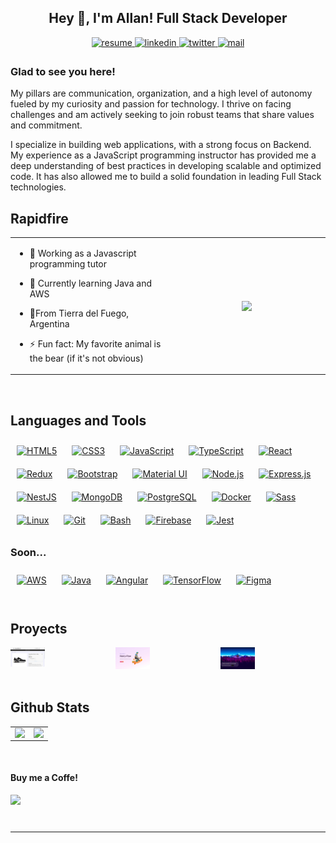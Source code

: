 ## <div align="center">Hey 👋, I'm Allan! Full Stack Developer</div>  

<div align="center">
  <a href="https://drive.google.com/file/d/1ZAtTwbz5FBkaA0uMv7LVXcGJ2SQYkSwH/view?usp=sharing" target="_blank">
<img src=https://img.shields.io/badge/view%20resume-E37400.svg?&style=for-the-badge&logo=iCloud&logoColor=white alt=resume style="margin-bottom: 5px;" />
</a>
<a href="https://linkedin.com/in/allannara" target="_blank">
<img src=https://img.shields.io/badge/linkedin-%231E77B5.svg?&style=for-the-badge&logo=linkedin&logoColor=white alt=linkedin style="margin-bottom: 5px;" />
</a>
<a href="https://twitter.com/allannara_dev" target="_blank">
<img src=https://img.shields.io/badge/twitter-%23000000.svg?&style=for-the-badge&logo=x&logoColor=white alt=twitter style="margin-bottom: 5px;" />
</a>
<a href="mailto:allannara@outlook.com" target="_blank">
<img src=https://img.shields.io/badge/Outlook-0078D4?style=for-the-badge&logo=microsoft-outlook&logoColor=white alt=mail style="margin-bottom: 5px;" />
</a>
</div>

### Glad to see you here!

My pillars are communication, organization, and a high level of autonomy fueled by my curiosity and passion for technology. I thrive on facing challenges and am actively seeking to join robust teams that share values and commitment.

I specialize in building web applications, with a strong focus on Backend. My experience as a JavaScript programming instructor has provided me a deep understanding of best practices in developing scalable and optimized code. It has also allowed me to build a solid foundation in leading Full Stack technologies.



## Rapidfire  
<table><tr><td valign="top" width="50%">
  

- 🔭 Working as a Javascript programming tutor  
  

- 🌱 Currently learning Java and AWS  
  

- 📍From Tierra del Fuego, Argentina  
  

- ⚡ Fun fact: My favorite animal is the bear (if it's not obvious)  


</td><td valign="center" width="50%" align=center>

<img src="https://encrypted-tbn0.gstatic.com/images?q=tbn:ANd9GcQcP9vUW6bQZdBPQGwGHG7kyhbsjaSpYeQygA&usqp=CAU" align="center" style="width: 90%" />  

</td></tr></table>  

<br/>  

## Languages and Tools

<div align="left">  
<a href="https://en.wikipedia.org/wiki/HTML5" target="_blank"><img style="margin: 10px" src="https://profilinator.rishav.dev/skills-assets/html5-original-wordmark.svg" alt="HTML5" height=70px width=auto /></a>  
<a href="https://www.w3schools.com/css/" target="_blank"><img style="margin: 10px" src="https://profilinator.rishav.dev/skills-assets/css3-original-wordmark.svg" alt="CSS3" height=70px width=auto  /></a>  
<a href="https://www.javascript.com/" target="_blank"><img style="margin: 10px" src="https://profilinator.rishav.dev/skills-assets/javascript-original.svg" alt="JavaScript" height=70px width=auto  /></a>  
<a href="https://www.typescriptlang.org/" target="_blank"><img style="margin: 10px" src="https://profilinator.rishav.dev/skills-assets/typescript-original.svg" alt="TypeScript" height=70px width=auto  /></a>  
<a href="https://reactjs.org/" target="_blank"><img style="margin: 10px" src="https://profilinator.rishav.dev/skills-assets/react-original-wordmark.svg" alt="React" height=70px width=auto  /></a>  
<a href="https://redux.js.org/" target="_blank"><img style="margin: 10px" src="https://profilinator.rishav.dev/skills-assets/redux-original.svg" alt="Redux" height=70px width=auto /></a>  
<a href="https://getbootstrap.com/docs/3.4/javascript/" target="_blank"><img style="margin: 10px" src="https://profilinator.rishav.dev/skills-assets/bootstrap-plain.svg" alt="Bootstrap" height=70px width=auto  /></a>  
<a href="https://mui.com/" target="_blank"><img style="margin: 10px" src="https://profilinator.rishav.dev/skills-assets/mui.png" alt="Material UI" height=70px width=auto /></a>  
<a href="https://nodejs.org/" target="_blank"><img style="margin: 10px" src="https://profilinator.rishav.dev/skills-assets/nodejs-original-wordmark.svg" alt="Node.js" height=70px width=auto  /></a>  
<a href="https://expressjs.com/" target="_blank"><img style="margin: 10px" src="https://profilinator.rishav.dev/skills-assets/express-original-wordmark.svg" alt="Express.js" height=70px width=auto /></a>  </br>
<a href="https://nestjs.com/" target="_blank"><img style="margin: 10px" src="https://profilinator.rishav.dev/skills-assets/nestjs.svg" alt="NestJS" height=70px width=auto /></a>  
<a href="https://www.mongodb.com/" target="_blank"><img style="margin: 10px" src="https://profilinator.rishav.dev/skills-assets/mongodb-original-wordmark.svg" alt="MongoDB" height=70px width=auto  /></a>  
<a href="https://www.postgresql.org/" target="_blank"><img style="margin: 10px" src="https://profilinator.rishav.dev/skills-assets/postgresql-original-wordmark.svg" alt="PostgreSQL" height=70px width=auto /></a>  
<a href="https://www.docker.com/" target="_blank"><img style="margin: 10px" src="https://profilinator.rishav.dev/skills-assets/docker-original-wordmark.svg" alt="Docker" height=70px width=auto /></a>  
<a href="https://sass-lang.com/" target="_blank"><img style="margin: 10px" src="https://profilinator.rishav.dev/skills-assets/sass-original.svg" alt="Sass" height=70px width=auto /></a>  
<a href="https://www.linux.org/" target="_blank"><img style="margin: 10px" src="https://profilinator.rishav.dev/skills-assets/linux-original.svg" alt="Linux" height=70px width=auto /></a>  
<a href="https://github.com/" target="_blank"><img style="margin: 10px" src="https://profilinator.rishav.dev/skills-assets/git-scm-icon.svg" alt="Git" height=70px width=auto /></a>  
<a href="https://www.gnu.org/software/bash/" target="_blank"><img style="margin: 10px" src="https://profilinator.rishav.dev/skills-assets/gnu_bash-icon.svg" alt="Bash" height=70px width=auto /></a>  
<a href="https://firebase.google.com/" target="_blank"><img style="margin: 10px" src="https://profilinator.rishav.dev/skills-assets/firebase.png" alt="Firebase" height=70px width=auto /></a>  
<a href="https://www.jestjs.io/" target="_blank"><img style="margin: 10px" src="https://profilinator.rishav.dev/skills-assets/jest.svg" alt="Jest" height=70px width=auto  /></a>  
</div>

### Soon...

<div align="left">  
<a href="https://aws.amazon.com/" target="_blank"><img style="margin: 10px" src="https://profilinator.rishav.dev/skills-assets/amazonwebservices-original-wordmark.svg" alt="AWS" height=70px width=auto /></a>  
<a href="https://www.java.com/" target="_blank"><img style="margin: 10px" src="https://profilinator.rishav.dev/skills-assets/java-original-wordmark.svg" alt="Java" height=70px width=auto /></a>  
<a href="https://angular.io/" target="_blank"><img style="margin: 10px" src="https://profilinator.rishav.dev/skills-assets/angularjs-original.svg" alt="Angular" height=70px width=auto /></a>  
<a href="https://www.tensorflow.org/" target="_blank"><img style="margin: 10px" src="https://profilinator.rishav.dev/skills-assets/tensorflow-icon.svg" alt="TensorFlow" height=70px width=auto  /></a>  
<a href="https://www.figma.com/" target="_blank"><img style="margin: 10px" src="https://profilinator.rishav.dev/skills-assets/figma-icon.svg" alt="Figma" height=70px width=auto /></a>  
</div>

<br/>

## Proyects

<div style="display: flex">

<a href="https://e-commercy-proyect.onrender.com/" target="_blank">
  <img src="images/ecommercy.png" alt="ecommercy" width="33%" height="auto"/>
</a>

<a href="https://henry-flow.vercel.app/" target="_blank">
  <img src="images/henryflow.jpg" alt="henryflow" width="33%" height="auto"/>
</a>

<a href="https://pi-videogames-al.vercel.app/" target="_blank">
  <img src="images/videogames.jpg" alt="individual proyect" width="33%" height="auto"/>
</a>

</div>

<br/>

## Github Stats

<table><tr><td valign="top" width="50%">

<img src="https://github-readme-stats.vercel.app/api?username=allannara&show_icons=true&count_private=true&hide_border=true" align="left" style="width: 100%" />

</td><td valign="top" width="50%">

<img src="https://github-readme-stats.vercel.app/api/top-langs/?username=allannara&hide_border=true&layout=compact" align="left" style="width: 100%" />

</td></tr></table>

<br/>

#### Buy me a Coffe!

<div align="left">
            <a href="https://ko-fi.com/allannara" target="_blank" style="display: inline-block;">
                <img
                    src="https://img.shields.io/badge/Donate-Ko--fi-F16061.svg?style=flat-square&logo=ko-fi" 
                    align="left" width=auto height=25px
                />
            </a></div>
<br />

---


